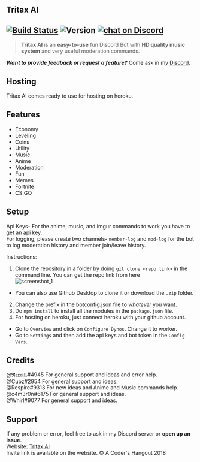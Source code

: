 ## Tritax AI

[![Build Status](https://travis-ci.org/travis-ci/travis-web.svg?branch=master)](https://travis-ci.org/travis-ci/travis-web) ![Version](https://img.shields.io/badge/version-v1.1.0-brightgreen.svg) <a href="https://discord.gg/HjJCwm5">
        <img src="https://img.shields.io/discord/421853697027473408.svg?logo=discord"
            alt="chat on Discord"></a>
---
            
>**Tritax AI** is an **easy-to-use** fun Discord Bot with **HD quality music system** and very useful moderation commands.<br>

***Want to provide feedback or request a feature?*** Come ask in my [Discord](https://discord.gg/hmVjJ).

## Hosting

Tritax AI comes ready to use for hosting on heroku.


## Features
- Economy
- Leveling
- Coins
- Utility
- Music
- Anime
- Moderation
- Fun
- Memes
- Fortnite
- CS:GO

## Setup

Api Keys- For the anime, music, and imgur commands to work you have to get an api key.<br>
For logging, please create two channels- `member-log` and `mod-log` for the bot to log moderation history and member join/leave history. 

Instructions:
1. Clone the repository in a folder by doing `git clone <repo link>` in the command line. You can get the repo link from here<br>
![screenshot_1](https://user-images.githubusercontent.com/37131433/38769030-d8cc16ba-4019-11e8-994f-9df5728a0f01.png)<br>
* You can also use Github Desktop to clone it or download the `.zip` folder.<br>
2. Change the prefix in the botconfig.json file to *whatever* you want.<br>
3. Do `npm install` to install all the modules in the `package.json` file.<br>
4. For hosting on heroku, just connect heroku with your github account.<br>
- Go to `Overview` and click on `Configure Dynos`. Change it to worker.<br>
- Go to `Settings` and then add the api keys and bot token in the `Config Vars`.


## Credits
@𝕽𝐞𝖝𝐨𝐢𝐋#4945 For general support and ideas and error help.<br>
@Cubz#2954 For general support and ideas.<br>
@Respire#9313 For new ideas and Anime and Music commands help.<br>
@c4m3r0n#6175 For general support and ideas.<br>
@Whirl#9077 For general support and ideas.<br>


## Support
If any problem or error, feel free to ask in my Discord server or **open up an issue**.<br>
Website: [Tritax AI](https://tritaxxcoder.github.io/TritaxAI)<br>
Invite link is available on the website.
&copy; A Coder's Hangout 2018
